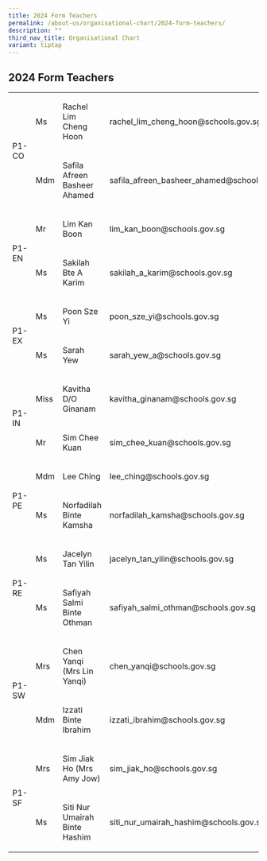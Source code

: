 ```yaml
---
title: 2024 Form Teachers
permalink: /about-us/organisational-chart/2024-form-teachers/
description: ""
third_nav_title: Organisational Chart
variant: tiptap
---
```

<h2>2024 Form Teachers</h2>
<table style="minWidth: 100px">
<colgroup>
<col>
<col>
<col>
<col>
</colgroup>
<tbody>
<tr>
<td rowspan="2" colspan="1">
<p>P1-CO</p>
</td>
<td rowspan="1" colspan="1">
<p>Ms</p>
</td>
<td rowspan="1" colspan="1">
<p>Rachel Lim Cheng Hoon</p>
</td>
<td rowspan="1" colspan="1">
<p><a rel="noopener noreferrer nofollow" target="_blank">rachel_lim_cheng_hoon@schools.gov.sg</a>
</p>
</td>
</tr>
<tr>
<td rowspan="1" colspan="1">
<p>Mdm</p>
</td>
<td rowspan="1" colspan="1">
<p>Safila Afreen Basheer Ahamed</p>
</td>
<td rowspan="1" colspan="1">
<p><a rel="noopener noreferrer nofollow" target="_blank">safila_afreen_basheer_ahamed@schools.gov.sg</a>
</p>
</td>
</tr>
<tr>
<td rowspan="2" colspan="1">
<p>P1-EN</p>
</td>
<td rowspan="1" colspan="1">
<p>Mr</p>
</td>
<td rowspan="1" colspan="1">
<p>Lim Kan Boon</p>
</td>
<td rowspan="1" colspan="1">
<p><a rel="noopener noreferrer nofollow" target="_blank">lim_kan_boon@schools.gov.sg</a>
</p>
</td>
</tr>
<tr>
<td rowspan="1" colspan="1">
<p>Ms</p>
</td>
<td rowspan="1" colspan="1">
<p>Sakilah Bte A Karim</p>
</td>
<td rowspan="1" colspan="1">
<p><a rel="noopener noreferrer nofollow" target="_blank">sakilah_a_karim@schools.gov.sg</a>
</p>
</td>
</tr>
<tr>
<td rowspan="2" colspan="1">
<p>P1-EX</p>
</td>
<td rowspan="1" colspan="1">
<p>Ms</p>
</td>
<td rowspan="1" colspan="1">
<p>Poon Sze Yi</p>
</td>
<td rowspan="1" colspan="1">
<p><a rel="noopener noreferrer nofollow" target="_blank">poon_sze_yi@schools.gov.sg</a>
</p>
</td>
</tr>
<tr>
<td rowspan="1" colspan="1">
<p>Ms</p>
</td>
<td rowspan="1" colspan="1">
<p>Sarah Yew</p>
</td>
<td rowspan="1" colspan="1">
<p><a rel="noopener noreferrer nofollow" target="_blank">sarah_yew_a@schools.gov.sg</a>
</p>
</td>
</tr>
<tr>
<td rowspan="2" colspan="1">
<p>P1-IN</p>
</td>
<td rowspan="1" colspan="1">
<p>Miss</p>
</td>
<td rowspan="1" colspan="1">
<p>Kavitha D/O Ginanam</p>
</td>
<td rowspan="1" colspan="1">
<p><a rel="noopener noreferrer nofollow" target="_blank">kavitha_ginanam@schools.gov.sg</a>
</p>
</td>
</tr>
<tr>
<td rowspan="1" colspan="1">
<p>Mr</p>
</td>
<td rowspan="1" colspan="1">
<p>Sim Chee Kuan</p>
</td>
<td rowspan="1" colspan="1">
<p><a rel="noopener noreferrer nofollow" target="_blank">sim_chee_kuan@schools.gov.sg</a>
</p>
</td>
</tr>
<tr>
<td rowspan="2" colspan="1">
<p>P1-PE</p>
</td>
<td rowspan="1" colspan="1">
<p>Mdm</p>
</td>
<td rowspan="1" colspan="1">
<p>Lee Ching</p>
</td>
<td rowspan="1" colspan="1">
<p><a rel="noopener noreferrer nofollow" target="_blank">lee_ching@schools.gov.sg</a>
</p>
</td>
</tr>
<tr>
<td rowspan="1" colspan="1">
<p>Ms</p>
</td>
<td rowspan="1" colspan="1">
<p>Norfadilah Binte Kamsha</p>
</td>
<td rowspan="1" colspan="1">
<p><a rel="noopener noreferrer nofollow" target="_blank">norfadilah_kamsha@schools.gov.sg</a>
</p>
</td>
</tr>
<tr>
<td rowspan="2" colspan="1">
<p>P1-RE</p>
</td>
<td rowspan="1" colspan="1">
<p>Ms</p>
</td>
<td rowspan="1" colspan="1">
<p>Jacelyn Tan Yilin</p>
</td>
<td rowspan="1" colspan="1">
<p><a rel="noopener noreferrer nofollow" target="_blank">jacelyn_tan_yilin@schools.gov.sg</a>
</p>
</td>
</tr>
<tr>
<td rowspan="1" colspan="1">
<p>Ms</p>
</td>
<td rowspan="1" colspan="1">
<p>Safiyah Salmi Binte Othman</p>
</td>
<td rowspan="1" colspan="1">
<p><a rel="noopener noreferrer nofollow" target="_blank">safiyah_salmi_othman@schools.gov.sg</a>
</p>
</td>
</tr>
<tr>
<td rowspan="2" colspan="1">
<p>P1-SW</p>
</td>
<td rowspan="1" colspan="1">
<p>Mrs</p>
</td>
<td rowspan="1" colspan="1">
<p>Chen Yanqi (Mrs Lin Yanqi)</p>
</td>
<td rowspan="1" colspan="1">
<p><a rel="noopener noreferrer nofollow" target="_blank">chen_yanqi@schools.gov.sg</a>
</p>
</td>
</tr>
<tr>
<td rowspan="1" colspan="1">
<p>Mdm</p>
</td>
<td rowspan="1" colspan="1">
<p>Izzati Binte Ibrahim</p>
</td>
<td rowspan="1" colspan="1">
<p><a rel="noopener noreferrer nofollow" target="_blank">izzati_ibrahim@schools.gov.sg</a>
</p>
</td>
</tr>
<tr>
<td rowspan="2" colspan="1">
<p>P1-SF</p>
</td>
<td rowspan="1" colspan="1">
<p>Mrs</p>
</td>
<td rowspan="1" colspan="1">
<p>Sim Jiak Ho (Mrs Amy Jow)</p>
</td>
<td rowspan="1" colspan="1">
<p><a rel="noopener noreferrer nofollow" target="_blank">sim_jiak_ho@schools.gov.sg</a>
</p>
</td>
</tr>
<tr>
<td rowspan="1" colspan="1">
<p>Ms</p>
</td>
<td rowspan="1" colspan="1">
<p>Siti Nur Umairah Binte Hashim</p>
</td>
<td rowspan="1" colspan="1">
<p><a rel="noopener noreferrer nofollow" target="_blank">siti_nur_umairah_hashim@schools.gov.sg</a>
</p>
</td>
</tr>
</tbody>
</table>
<p></p>